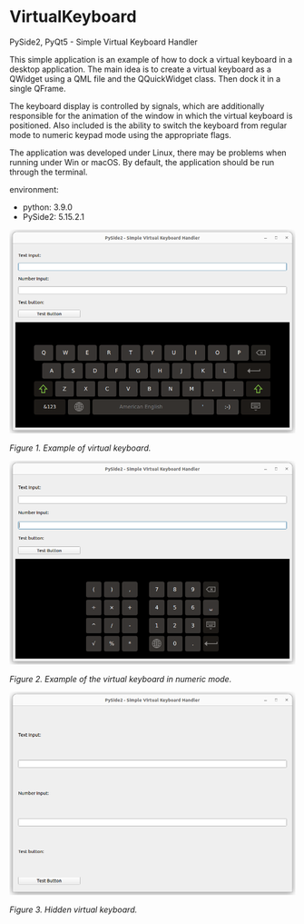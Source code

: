 # VirtualKeyboard
PySide2, PyQt5 - Simple Virtual Keyboard Handler

This simple application is an example of how to dock a virtual keyboard in a desktop application. The main idea is to create a virtual keyboard as a QWidget using a QML file and the QQuickWidget class. Then dock it in a single QFrame.

The keyboard display is controlled by signals, which are additionally responsible for the animation of the window in which the virtual keyboard is positioned. Also included is the ability to switch the keyboard from regular mode to numeric keypad mode using the appropriate flags.

The application was developed under Linux, there may be problems when running under Win or macOS. By default, the application should be run through the terminal.

environment:
- python: 3.9.0
- PySide2: 5.15.2.1


![fig1](images/fig_1.png)

*Figure 1. Example of virtual keyboard.*

![fig2](images/fig_2.png)

*Figure 2. Example of the virtual keyboard in numeric mode.*

![fig3](images/fig_3.png)

*Figure 3. Hidden virtual keyboard.*


